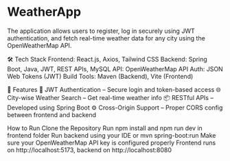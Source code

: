 # WeatherApp
The application allows users to register, log in securely using JWT authentication, and fetch real-time weather data for any city using the OpenWeatherMap API.

🛠️ Tech Stack
Frontend: React.js, Axios, Tailwind CSS
Backend: Spring Boot, Java, JWT, REST APIs, MySQL
API: OpenWeatherMap API
Auth: JSON Web Tokens (JWT)
Build Tools: Maven (Backend), Vite (Frontend)

🚀 Features
🔐 JWT Authentication – Secure login and token-based access
🌐 City-wise Weather Search – Get real-time weather info
📦 RESTful APIs – Developed using Spring Boot
⚙️ Cross-Origin Support – Proper CORS config between frontend and backend

How to Run
Clone the Repository
Run npm install and npm run dev in frontend folder
Run backend using your IDE or mvn spring-boot:run
Make sure your OpenWeatherMap API key is configured properly
Frontend runs on http://localhost:5173, backend on http://localhost:8080
